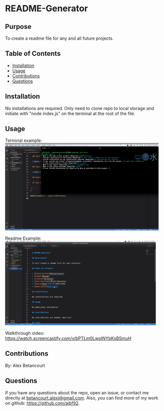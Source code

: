 
  # README-Generator

  ## Purpose

  To create a readme file for any and all future projects.

  ## Table of Contents

  * [Installation](#Installation)
  * [Usage](#Usage)
  * [Contributions](#Contributions)
  * [Questions](#Questions)

  ## Installation

  No installations are required. Only need to clone repo to local storage and initiate with "node index.js" on the terminal at the root of the file. 

  ## Usage
  
  Terminal example:
  ![ScreenShot](images/terminalPrompts.png)
  
  Readme Example:
  ![ScreenShot](images/readmeExample.png)
  
  Walkthrough video:
  https://watch.screencastify.com/v/bPTLm0LwpINYbKsBSmuH
  
  ## Contributions

  By: Alex Betancourt

  ## Questions

  If you have any questions about the repo, open an issue, or contact me directly at betancourt.alexj@gmail.com. Also, you can find more of my work on github: https://github.com/ajbf92.
